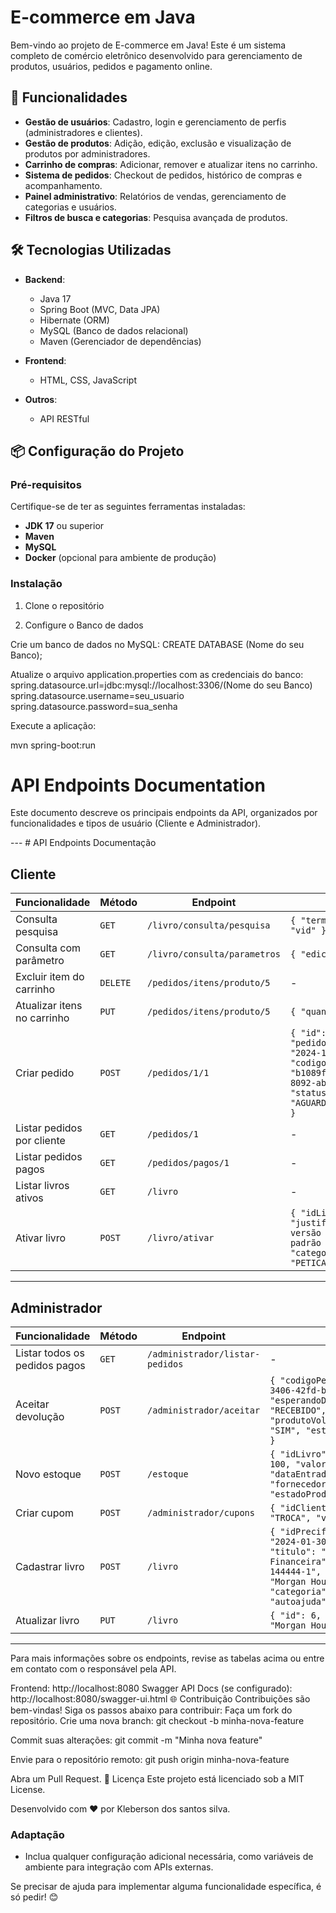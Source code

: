 # E-commerce em Java

Bem-vindo ao projeto de E-commerce em Java! Este é um sistema completo de comércio eletrônico desenvolvido para gerenciamento de produtos, usuários, pedidos e pagamento online. 

## 🚀 Funcionalidades

- **Gestão de usuários**: Cadastro, login e gerenciamento de perfis (administradores e clientes).
- **Gestão de produtos**: Adição, edição, exclusão e visualização de produtos por administradores.
- **Carrinho de compras**: Adicionar, remover e atualizar itens no carrinho.
- **Sistema de pedidos**: Checkout de pedidos, histórico de compras e acompanhamento.
- **Painel administrativo**: Relatórios de vendas, gerenciamento de categorias e usuários.
- **Filtros de busca e categorias**: Pesquisa avançada de produtos.

## 🛠️ Tecnologias Utilizadas

- **Backend**:
  - Java 17
  - Spring Boot (MVC, Data JPA)
  - Hibernate (ORM)
  - MySQL (Banco de dados relacional)
  - Maven (Gerenciador de dependências)
  
- **Frontend**:
  - HTML, CSS, JavaScript

- **Outros**:
  - API RESTful

## 📦 Configuração do Projeto

### Pré-requisitos

Certifique-se de ter as seguintes ferramentas instaladas:
- **JDK 17** ou superior
- **Maven**
- **MySQL**
- **Docker** (opcional para ambiente de produção)

### Instalação

1. Clone o repositório

2. Configure o Banco de dados


Crie um banco de dados no MySQL:
 CREATE DATABASE (Nome do seu Banco);

Atualize o arquivo application.properties com as credenciais do banco:
 spring.datasource.url=jdbc:mysql://localhost:3306/(Nome do seu Banco)
spring.datasource.username=seu_usuario
spring.datasource.password=sua_senha

Execute a aplicação:

 mvn spring-boot:run

# API Endpoints Documentation

Este documento descreve os principais endpoints da API, organizados por funcionalidades e tipos de usuário (Cliente e Administrador).

--- # API Endpoints Documentação

## Cliente

| Funcionalidade               | Método  | Endpoint                                   | Body                                                                                                   |
|------------------------------|---------|-------------------------------------------|--------------------------------------------------------------------------------------------------------|
| Consulta pesquisa            | `GET`   | `/livro/consulta/pesquisa`                | `{ "termoDePesquisa": "vid" }`                                                                         |
| Consulta com parâmetro       | `GET`   | `/livro/consulta/parametros`              | `{ "edicao": 4 }`                                                                                     |
| Excluir item do carrinho     | `DELETE`| `/pedidos/itens/produto/5`                | -                                                                                                      |
| Atualizar itens no carrinho  | `PUT`   | `/pedidos/itens/produto/5`                | `{ "quantidade": 6 }`                                                                                 |
| Criar pedido                 | `POST`  | `/pedidos/1/1`                            | `{ "id": 1, "pedidoRealizado": "2024-10-15", "codigoPedido": "b1089fab-ff04-4efd-8092-ab0732d452ca", "statusPedido": "AGUARDANDO_PAGAMENTO" }` |
| Listar pedidos por cliente   | `GET`   | `/pedidos/1`                              | -                                                                                                      |
| Listar pedidos pagos         | `GET`   | `/pedidos/pagos/1`                        | -                                                                                                      |
| Listar livros ativos         | `GET`   | `/livro`                                  | -                                                                                                      |
| Ativar livro                 | `POST`  | `/livro/ativar`                           | `{ "idLivro": "1", "justificativa": "Esta versão está fora do padrão da livraria", "categoria": "PETICAO_PUBLICA" }` |

---

## Administrador

| Funcionalidade                 | Método  | Endpoint                                   | Body                                                                                                   |
|--------------------------------|---------|-------------------------------------------|--------------------------------------------------------------------------------------------------------|
| Listar todos os pedidos pagos  | `GET`   | `/administrador/listar-pedidos`           | -                                                                                                      |
| Aceitar devolução              | `POST`  | `/administrador/aceitar`                  | `{ "codigoPedido": "69319b5c-3406-42fd-b8a9-f96b7b002e48", "esperandoDevolucaoOuRecebido": "RECEBIDO", "produtoVoltaParaEstoque": "SIM", "estadoProduto": "NOVO" }` |
| Novo estoque                   | `POST`  | `/estoque`                                | `{ "idLivro": 16, "quantidade": 100, "valorCusto": "35.44", "dataEntrada": "1990-01-01", "fornecedor": "Casa da letra", "estadoProduto": "NOVO" }` |
| Criar cupom                    | `POST`  | `/administrador/cupons`                   | `{ "idCliente": 1, "tipoCupom": "TROCA", "valor": 200 }`                                               |
| Cadastrar livro                | `POST`  | `/livro`                                  | `{ "idPrecificacao": 1, "data": "2024-01-30", "preco": "55.70", "titulo": "Psicologia Financeira", "isbn": "978-3-01-144444-1", "autor": [ { "nome": "Morgan Housel" } ], "categoria": [ { "nome": "autoajuda" } ] }` |
| Atualizar livro                | `PUT`   | `/livro`                                  | `{ "id": 6, "autor": { "nome": "Morgan Housel" } }`                                                     |

---

Para mais informações sobre os endpoints, revise as tabelas acima ou entre em contato com o responsável pela API.

Frontend: http://localhost:8080
Swagger API Docs (se configurado): http://localhost:8080/swagger-ui.html
🌐 Contribuição
Contribuições são bem-vindas! Siga os passos abaixo para contribuir:
Faça um fork do repositório.
Crie uma nova branch:
 git checkout -b minha-nova-feature


Commit suas alterações:
 git commit -m "Minha nova feature"


Envie para o repositório remoto:
 git push origin minha-nova-feature


Abra um Pull Request.
📄 Licença
Este projeto está licenciado sob a MIT License.

Desenvolvido com ❤️ por Kleberson dos santos silva.

### Adaptação
- Inclua qualquer configuração adicional necessária, como variáveis de ambiente para integração com APIs externas.

Se precisar de ajuda para implementar alguma funcionalidade específica, é só pedir! 😊



